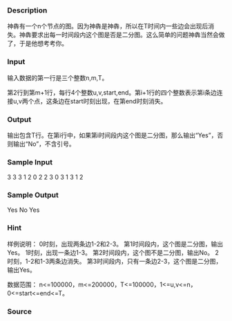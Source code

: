 
### Description
神犇有一个n个节点的图。因为神犇是神犇，所以在T时间内一些边会出现后消失。神犇要求出每一时间段内这个图是否是二分图。这么简单的问题神犇当然会做了，于是他想考考你。

### Input
输入数据的第一行是三个整数n,m,T。

第2行到第m+1行，每行4个整数u,v,start,end。第i+1行的四个整数表示第i条边连接u,v两个点，这条边在start时刻出现，在第end时刻消失。


### Output

输出包含T行。在第i行中，如果第i时间段内这个图是二分图，那么输出“Yes”，否则输出“No”，不含引号。


### Sample Input
3 3 3
1 2 0 2
2 3 0 3
1 3 1 2
### Sample Output
Yes
No
Yes
### Hint
样例说明：
0时刻，出现两条边1-2和2-3。
第1时间段内，这个图是二分图，输出Yes。
1时刻，出现一条边1-3。
第2时间段内，这个图不是二分图，输出No。
2时刻，1-2和1-3两条边消失。
第3时间段内，只有一条边2-3，这个图是二分图，输出Yes。

数据范围：
n<=100000，m<=200000，T<=100000，1<=u,v<=n，0<=start<=end<=T。


### Source
